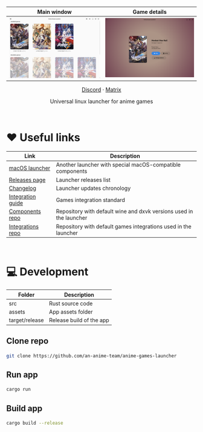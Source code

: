 | Main window | Game details |
| :-: | :-: |
| <picture><source media="(prefers-color-scheme: dark)" srcset="repository/main-dark.png"><img src="repository/main-light.png"></picture> | <picture><source media="(prefers-color-scheme: dark)" srcset="repository/details-dark.png"><img src="repository/details-light.png"></picture> |

<p align="center">
    <a href="https://discord.gg/ck37X6UWBp">Discord</a> ·
    <a href="https://matrix.to/#/#an-anime-game:envs.net">Matrix</a>
</p>

<p align="center">Universal linux launcher for anime games</p>

<br>

# ♥️ Useful links

| Link | Description |
| - | - |
| [macOS launcher](https://github.com/3Shain/yet-another-anime-game-launcher) | Another launcher with special macOS-compatible components |
| [Releases page](https://github.com/an-anime-team/anime-games-launcher/releases) | Launcher releases list |
| [Changelog](CHANGELOG.md) | Launcher updates chronology |
| [Integration guide](repository/integrations) | Games integration standard |
| [Components repo](https://github.com/an-anime-team/components) | Repository with default wine and dxvk versions used in the launcher |
| [Integrations repo](https://github.com/an-anime-team/game-integrations) | Repository with default games integrations used in the launcher |

<br>

# 💻 Development

| Folder | Description |
| - | - |
| src | Rust source code |
| assets | App assets folder |
| target/release | Release build of the app |

## Clone repo

```sh
git clone https://github.com/an-anime-team/anime-games-launcher
```

## Run app

```sh
cargo run
```

## Build app

```sh
cargo build --release
```
